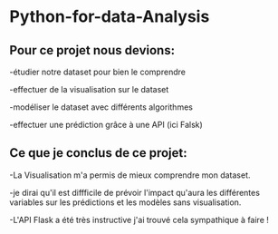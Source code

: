 # Python-for-data-Analysis

Pour ce projet nous devions:
-
-étudier notre dataset pour bien le comprendre

-effectuer de la visualisation sur le dataset

-modéliser le dataset avec différents algorithmes

-effectuer une prédiction grâce à une API (ici Falsk)

Ce que je conclus de ce projet:
-
-La Visualisation m'a permis de mieux comprendre mon dataset.

-je dirai qu'il est diffficile de prévoir l'impact qu'aura les différentes variables sur les prédictions et les modèles sans visualisation.

-L'API Flask a été très instructive j'ai trouvé cela sympathique à faire !


